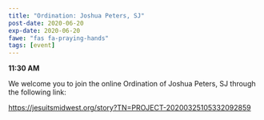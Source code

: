 ```yaml
---
title: "Ordination: Joshua Peters, SJ"
post-date: 2020-06-20
exp-date: 2020-06-20
fawe: "fas fa-praying-hands"
tags: [event]
---
```

<b>11:30 AM</b>

We welcome you to join the online Ordination of Joshua Peters, SJ through the following link:


<a href="https://jesuitsmidwest.org/story?TN=PROJECT-20200325105332092859" target="_blank">https://jesuitsmidwest.org/story?TN=PROJECT-20200325105332092859</a>

